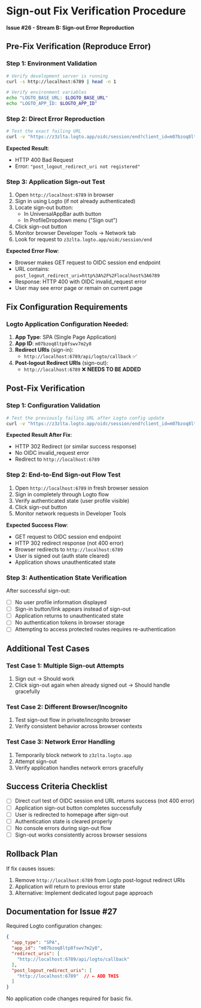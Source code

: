 # Sign-out Fix Verification Procedure
**Issue #26 - Stream B: Sign-out Error Reproduction**

## Pre-Fix Verification (Reproduce Error)

### Step 1: Environment Validation
```bash
# Verify development server is running
curl -s http://localhost:6789 | head -n 1

# Verify environment variables
echo "LOGTO_BASE_URL: $LOGTO_BASE_URL"
echo "LOGTO_APP_ID: $LOGTO_APP_ID"
```

### Step 2: Direct Error Reproduction
```bash
# Test the exact failing URL
curl -v "https://z3zlta.logto.app/oidc/session/end?client_id=m07bzoq8ltp8fswv7m2y8&post_logout_redirect_uri=http%3A%2F%2Flocalhost%3A6789"
```

**Expected Result**: 
- HTTP 400 Bad Request
- Error: `"post_logout_redirect_uri not registered"`

### Step 3: Application Sign-out Test
1. Open `http://localhost:6789` in browser
2. Sign in using Logto (if not already authenticated)
3. Locate sign-out button:
   - In UniversalAppBar auth button
   - In ProfileDropdown menu ("Sign out")
4. Click sign-out button
5. Monitor browser Developer Tools → Network tab
6. Look for request to `z3zlta.logto.app/oidc/session/end`

**Expected Error Flow**:
- Browser makes GET request to OIDC session end endpoint
- URL contains: `post_logout_redirect_uri=http%3A%2F%2Flocalhost%3A6789`
- Response: HTTP 400 with OIDC invalid_request error
- User may see error page or remain on current page

## Fix Configuration Requirements

### Logto Application Configuration Needed:
1. **App Type**: SPA (Single Page Application)
2. **App ID**: `m07bzoq8ltp8fswv7m2y8`
3. **Redirect URIs** (sign-in): 
   - `http://localhost:6789/api/logto/callback` ✅
4. **Post-logout Redirect URIs** (sign-out):
   - `http://localhost:6789` ❌ **NEEDS TO BE ADDED**

## Post-Fix Verification

### Step 1: Configuration Validation
```bash
# Test the previously failing URL after Logto config update
curl -v "https://z3zlta.logto.app/oidc/session/end?client_id=m07bzoq8ltp8fswv7m2y8&post_logout_redirect_uri=http%3A%2F%2Flocalhost%3A6789"
```

**Expected Result After Fix**:
- HTTP 302 Redirect (or similar success response)
- No OIDC invalid_request error
- Redirect to `http://localhost:6789`

### Step 2: End-to-End Sign-out Flow Test
1. Open `http://localhost:6789` in fresh browser session
2. Sign in completely through Logto flow
3. Verify authenticated state (user profile visible)
4. Click sign-out button
5. Monitor network requests in Developer Tools

**Expected Success Flow**:
- GET request to OIDC session end endpoint
- HTTP 302 redirect response (not 400 error)
- Browser redirects to `http://localhost:6789`
- User is signed out (auth state cleared)
- Application shows unauthenticated state

### Step 3: Authentication State Verification
After successful sign-out:
- [ ] No user profile information displayed
- [ ] Sign-in button/link appears instead of sign-out
- [ ] Application returns to unauthenticated state
- [ ] No authentication tokens in browser storage
- [ ] Attempting to access protected routes requires re-authentication

## Additional Test Cases

### Test Case 1: Multiple Sign-out Attempts
1. Sign out → Should work
2. Click sign-out again when already signed out → Should handle gracefully

### Test Case 2: Different Browser/Incognito
1. Test sign-out flow in private/incognito browser
2. Verify consistent behavior across browser contexts

### Test Case 3: Network Error Handling
1. Temporarily block network to `z3zlta.logto.app`
2. Attempt sign-out
3. Verify application handles network errors gracefully

## Success Criteria Checklist

- [ ] Direct curl test of OIDC session end URL returns success (not 400 error)
- [ ] Application sign-out button completes successfully
- [ ] User is redirected to homepage after sign-out
- [ ] Authentication state is cleared properly
- [ ] No console errors during sign-out flow
- [ ] Sign-out works consistently across browser sessions

## Rollback Plan

If fix causes issues:
1. Remove `http://localhost:6789` from Logto post-logout redirect URIs
2. Application will return to previous error state
3. Alternative: Implement dedicated logout page approach

## Documentation for Issue #27

Required Logto configuration changes:
```json
{
  "app_type": "SPA",
  "app_id": "m07bzoq8ltp8fswv7m2y8",
  "redirect_uris": [
    "http://localhost:6789/api/logto/callback"
  ],
  "post_logout_redirect_uris": [
    "http://localhost:6789"  // ← ADD THIS
  ]
}
```

No application code changes required for basic fix.